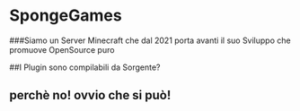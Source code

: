 # SpongeGames

###Siamo un Server Minecraft che dal 2021 porta avanti il suo Sviluppo che promuove OpenSource puro

##I Plugin sono compilabili da Sorgente?

## perchè no! ovvio che si può!
